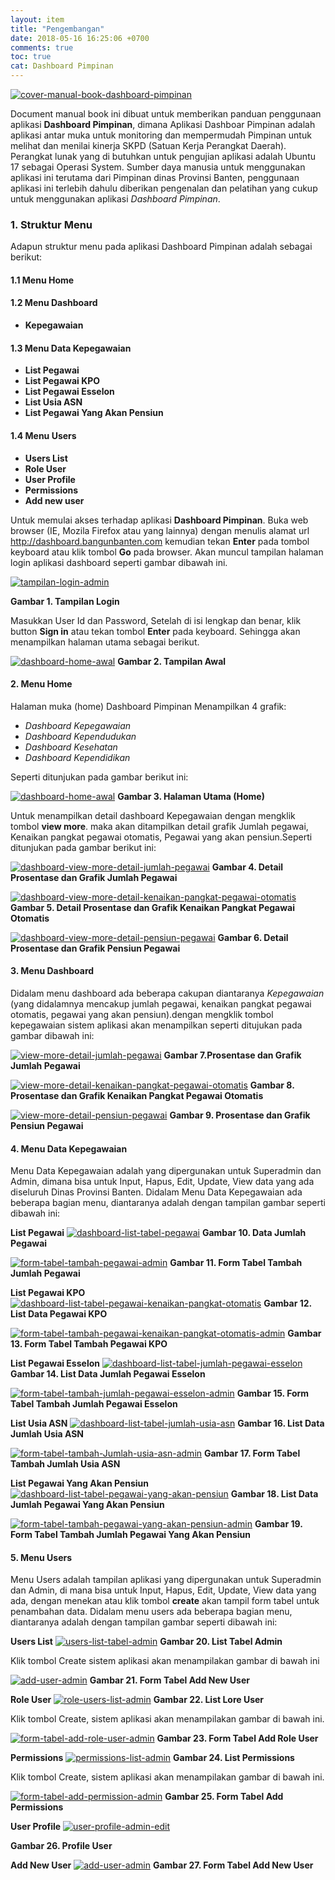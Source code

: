 ```yaml
---
layout: item
title: "Pengembangan"
date: 2018-05-16 16:25:06 +0700
comments: true
toc: true
cat: Dashboard Pimpinan
---
```


[![cover-manual-book-dashboard-pimpinan](../images/dashboard-pimpinan/pengembangan/cover-manual-book-dashboard-pimpinan.jpeg)](../images/dashboard-pimpinan/pengembangan/cover-manual-book-dashboard-pimpinan.jpeg)

Document manual book ini dibuat untuk memberikan panduan penggunaan aplikasi **Dashboard Pimpinan**, dimana Aplikasi Dashboar Pimpinan adalah aplikasi antar muka untuk monitoring dan mempermudah Pimpinan untuk melihat dan menilai kinerja SKPD (Satuan Kerja Perangkat Daerah). Perangkat lunak yang di butuhkan untuk pengujian aplikasi adalah Ubuntu 17 sebagai Operasi System. Sumber daya manusia untuk menggunakan aplikasi ini terutama dari Pimpinan dinas Provinsi Banten, penggunaan aplikasi ini terlebih dahulu diberikan pengenalan dan pelatihan yang cukup untuk menggunakan aplikasi *Dashboard Pimpinan*.

### 1. Struktur Menu
Adapun struktur menu pada aplikasi Dashboard Pimpinan adalah sebagai berikut:
#### 1.1 Menu Home

#### 1.2 Menu Dashboard
- **Kepegawaian**

#### 1.3 Menu Data Kepegawaian
- **List Pegawai**
- **List Pegawai KPO**
- **List Pegawai Esselon**
- **List Usia ASN**
- **List Pegawai Yang Akan Pensiun**

#### 1.4 **Menu Users**
- **Users List**
- **Role User**
- **User Profile**
- **Permissions**
- **Add new user**

Untuk memulai akses terhadap aplikasi **Dashboard Pimpinan**. Buka web browser (IE, Mozila Firefox atau yang lainnya) dengan menulis alamat url http://dashboard.bangunbanten.com kemudian tekan **Enter** pada tombol keyboard atau klik tombol **Go** pada browser. Akan muncul tampilan halaman login aplikasi dashboard seperti gambar dibawah ini.

[![tampilan-login-admin](../images/dashboard-pimpinan/pengembangan/tampilan-login-admin.png)](../images/dashboard-pimpinan/pengembangan/tampilan-login-admin.png)

**Gambar 1. Tampilan Login**

Masukkan User Id dan Password, Setelah di isi lengkap dan benar, klik button **Sign in** atau tekan tombol **Enter** pada keyboard. Sehingga akan menampilkan halaman utama sebagai berikut.

[![dashboard-home-awal](../images/dashboard-pimpinan/pengembangan/dashboard-home-awal.png)](../images/dashboard-pimpinan/pengembangan/dashboard-home-awal.png)
**Gambar 2. Tampilan Awal**

#### 2. Menu Home
Halaman muka (home) Dashboard Pimpinan Menampilkan 4 grafik:

- *Dashboard Kepegawaian*
- *Dashboard Kependudukan*
- *Dashboard Kesehatan*
- *Dashboard Kependidikan*

Seperti ditunjukan pada gambar berikut ini:

[![dashboard-home-awal](../images/dashboard-pimpinan/pengembangan/dashboard-home-awal.png)](../images/dashboard-pimpinan/pengembangan/dashboard-home-awal.png)
**Gambar 3. Halaman Utama (Home)**

Untuk menampilkan detail dashboard Kepegawaian dengan mengklik tombol **view more**.
maka akan ditampilkan detail grafik Jumlah pegawai, Kenaikan pangkat pegawai otomatis, Pegawai yang akan pensiun.Seperti ditunjukan pada gambar berikut ini:

[![dashboard-view-more-detail-jumlah-pegawai](../images/dashboard-pimpinan/pengembangan/view-more-detail-jumlah-pegawai.png)](../images/dashboard-pimpinan/pengembangan/view-more-detail-jumlah-pegawai.png)
**Gambar 4. Detail Prosentase dan Grafik Jumlah Pegawai**

[![dashboard-view-more-detail-kenaikan-pangkat-pegawai-otomatis](../images/dashboard-pimpinan/pengembangan/view-more-detail-kenaikan-pangkat-pegawai-otomatis.png)](../images/dashboard-pimpinan/pengembangan/view-more-detail-kenaikan-pangkat-pegawai-otomatis.png)
**Gambar 5. Detail Prosentase dan Grafik Kenaikan Pangkat Pegawai Otomatis**

[![dashboard-view-more-detail-pensiun-pegawai](../images/dashboard-pimpinan/pengembangan/view-more-detail-pensiun-pegawai.png)](../images/dashboard-pimpinan/pengembangan/view-more-detail-pensiun-pegawai.png)
**Gambar 6. Detail Prosentase dan Grafik Pensiun Pegawai**

#### 3. Menu Dashboard
Didalam menu dashboard ada beberapa cakupan diantaranya *Kepegawaian* (yang didalamnya mencakup jumlah pegawai, kenaikan pangkat pegawai otomatis, pegawai yang akan pensiun).dengan mengklik tombol kepegawaian sistem aplikasi akan menampilkan seperti ditujukan pada gambar dibawah ini:

[![view-more-detail-jumlah-pegawai](../images/dashboard-pimpinan/pengembangan/view-more-detail-jumlah-pegawai.png)](../images/dashboard-pimpinan/pengembangan/view-more-detail-jumlah-pegawai.png)
**Gambar 7.Prosentase dan Grafik Jumlah Pegawai**

[![view-more-detail-kenaikan-pangkat-pegawai-otomatis](../images/dashboard-pimpinan/pengembangan/view-more-detail-kenaikan-pangkat-pegawai-otomatis.png)](../images/dashboard-pimpinan/pengembangan/view-more-detail-kenaikan-pangkat-pegawai-otomatis.png)
**Gambar 8. Prosentase dan Grafik Kenaikan Pangkat Pegawai Otomatis**

[![view-more-detail-pensiun-pegawai](../images/dashboard-pimpinan/pengembangan/view-more-detail-pensiun-pegawai.png)](../images/dashboard-pimpinan/pengembangan/view-more-detail-pensiun-pegawai.png)
**Gambar 9. Prosentase dan Grafik Pensiun Pegawai**

#### 4. Menu Data Kepegawaian
Menu Data Kepegawaian adalah yang dipergunakan untuk Superadmin dan Admin, dimana bisa untuk Input, Hapus, Edit, Update, View data yang ada diseluruh Dinas Provinsi Banten. Didalam Menu Data Kepegawaian ada beberapa bagian menu, diantaranya adalah dengan tampilan gambar seperti dibawah ini:

**List Pegawai**
[![dashboard-list-tabel-pegawai](../images/dashboard-pimpinan/pengembangan/dashboard-list-tabel-pegawai.png)](../images/dashboard-pimpinan/pengembangan/dashboard-list-tabel-pegawai.png)
**Gambar 10. Data Jumlah Pegawai**

[![form-tabel-tambah-pegawai-admin](../images/dashboard-pimpinan/pengembangan/form-tabel-tambah-pegawai-admin.png)](../images/dashboard-pimpinan/pengembangan/form-tabel-tambah-pegawai-admin.png)
**Gambar 11. Form Tabel Tambah Jumlah Pegawai**

**List Pegawai KPO**
[![dashboard-list-tabel-pegawai-kenaikan-pangkat-otomatis](../images/dashboard-pimpinan/pengembangan/dashboard-list-tabel-pegawai-kenaikan-pangkat-otomatis.png)](../images/dashboard-pimpinan/pengembangan/dashboard-list-tabel-pegawai-kenaikan-pangkat-otomatis.png)
**Gambar 12. List Data Pegawai KPO**

[![form-tabel-tambah-pegawai-kenaikan-pangkat-otomatis-admin](../images/dashboard-pimpinan/pengembangan/form-tabel-tambah-pegawai-kenaikan-pangkat-otomatis-admin.png)](../images/dashboard-pimpinan/pengembangan/form-tabel-tambah-pegawai-kenaikan-pangkat-otomatis-admin)
**Gambar 13. Form Tabel Tambah Pegawai KPO**

**List Pegawai Esselon**
[![dashboard-list-tabel-jumlah-pegawai-esselon](../images/dashboard-pimpinan/pengembangan/dashboard-list-tabel-jumlah-pegawai-esselon.png)](../images/dashboard-pimpinan/pengembangan/dashboard-list-tabel-jumlah-pegawai-esselon.png)
**Gambar 14. List Data Jumlah Pegawai Esselon**

[![form-tabel-tambah-jumlah-pegawai-esselon-admin](../images/dashboard-pimpinan/pengembangan/form-tabel-tambah-jumlah-pegawai-esselon-admin.png)](../images/dashboard-pimpinan/pengembangan/form-tabel-tambah-jumlah-pegawai-esselon-admin.png)
**Gambar 15. Form Tabel Tambah Jumlah Pegawai Esselon**

**List Usia ASN**
[![dashboard-list-tabel-jumlah-usia-asn](../images/dashboard-pimpinan/pengembangan/dashboard-list-tabel-jumlah-usia-asn.png)](../images/dashboard-pimpinan/pengembangan/dashboard-list-tabel-jumlah-usia-asn.png)
**Gambar 16. List Data Jumlah Usia ASN**

[![form-tabel-tambah-Jumlah-usia-asn-admin](../images/dashboard-pimpinan/pengembangan/form-tabel-tambah-Jumlah-usia-asn-admin.png)](../images/dashboard-pimpinan/pengembangan/form-tabel-tambah-Jumlah-usia-asn-admin.png)
**Gambar 17. Form Tabel Tambah Jumlah Usia ASN**

**List Pegawai Yang Akan Pensiun**
[![dashboard-list-tabel-pegawai-yang-akan-pensiun](../images/dashboard-pimpinan/pengembangan/dashboard-list-tabel-pegawai-yang-akan-pensiun.png)](../images/dashboard-pimpinan/pengembangan/dashboard-list-tabel-pegawai-yang-akan-pensiun.png)
**Gambar 18. List Data Jumlah Pegawai Yang Akan Pensiun**

[![form-tabel-tambah-pegawai-yang-akan-pensiun-admin](../images/dashboard-pimpinan/pengembangan/form-tabel-tambah-pegawai-yang-akan-pensiun-admin.png)](../images/dashboard-pimpinan/pengembangan/form-tabel-tambah-pegawai-yang-akan-pensiun-admin.png)
**Gambar 19. Form Tabel Tambah Jumlah Pegawai Yang Akan Pensiun**

#### 5. Menu Users
Menu Users adalah tampilan aplikasi yang dipergunakan untuk Superadmin dan Admin, di mana bisa untuk Input, Hapus, Edit, Update, View data yang ada, dengan menekan atau klik tombol **create** akan tampil form tabel untuk penambahan data. Didalam menu users ada beberapa bagian menu, diantaranya adalah dengan tampilan gambar seperti dibawah ini:

**Users List**
[![users-list-tabel-admin](../images/dashboard-pimpinan/pengembangan/users-list-tabel-admin.png)](../images/dashboard-pimpinan/pengembangan/users-list-tabel-admin.png)
**Gambar 20. List Tabel Admin**

Klik tombol Create sistem aplikasi akan menampilakan gambar di bawah ini

[![add-user-admin](../images/dashboard-pimpinan/pengembangan/add-user-admin.png)](../images/dashboard-pimpinan/pengembangan/add-user-admin.png)
**Gambar 21. Form Tabel Add New User**

**Role User**
[![role-users-list-admin](../images/dashboard-pimpinan/pengembangan/role-users-list-admin.png)](../images/dashboard-pimpinan/pengembangan/role-users-list-admin.png)
**Gambar 22. List Lore User**

Klik tombol Create, sistem aplikasi akan menampilakan gambar di bawah ini.

[![form-tabel-add-role-user-admin](../images/dashboard-pimpinan/pengembangan/form-tabel-add-role-user-admin.png)](../images/dashboard-pimpinan/pengembangan/form-tabel-add-role-user-admin.png)
**Gambar 23. Form Tabel Add Role User**

**Permissions**
[![permissions-list-admin](../images/dashboard-pimpinan/pengembangan/permissions-list-admin.png)](../images/dashboard-pimpinan/pengembangan/permissions-list-admin.png)
**Gambar 24. List Permissions**

Klik tombol Create, sistem aplikasi akan menampilakan gambar di bawah ini.

[![form-tabel-add-permission-admin](../images/dashboard-pimpinan/pengembangan/form-tabel-add-permission-admin.png)](../images/dashboard-pimpinan/pengembangan/form-tabel-add-permission-admin.png)
**Gambar 25. Form Tabel Add Permissions**

**User Profile**
[![user-profile-admin-edit](../images/dashboard-pimpinan/pengembangan/user-profile-admin-edit.jpeg)](../images/dashboard-pimpinan/pengembangan/user-profile-admin-edit.jpeg)

**Gambar 26. Profile User**

**Add New User**
[![add-user-admin](../images/dashboard-pimpinan/pengembangan/add-user-admin.png)](../images/dashboard-pimpinan/pengembangan/add-user-admin.png)
**Gambar 27. Form Tabel Add New User**

